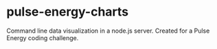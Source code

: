 pulse-energy-charts
===================

Command line data visualization in a node.js server.  Created for a Pulse Energy coding challenge.
